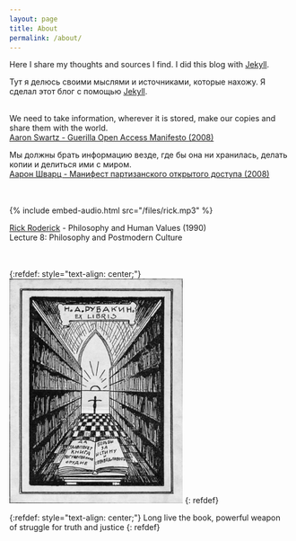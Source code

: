 ```yaml
---
layout: page
title: About
permalink: /about/
---
```


Here I share my thoughts and sources I find. I did this blog with [Jekyll](/en/jekyll).

Тут я делюсь своими мыслями и источниками, которые нахожу. Я сделал этот блог с помощью [Jekyll](/ru/jekyll).
<br><br>

We need to take information, wherever it is stored, make our copies and share them with the world.<br>
[Aaron Swartz - Guerilla Open Access Manifesto (2008)](/2024/07/14/guerilla-open-access-manifesto.html)

Мы должны брать информацию везде, где бы она ни хранилась, делать копии и делиться ими с миром.<br>
[Аарон Шварц - Манифест партизанского открытого доступа (2008)](/2024/07/17/guerilla-open-access-manifesto-ru.html)
<br><br><br>

{% include embed-audio.html src="/files/rick.mp3" %}

[Rick Roderick](https://1337x.to/torrent/6236906/Rick-Roderick-Lectures-1990-1993-VHSRip/) - Philosophy and Human Values (1990)<br>
Lecture 8: Philosophy and Postmodern Culture
<br><br><br>

{:refdef: style="text-align: center;"}
<img src="/images/ex-libris.jpg" height="400">
{: refdef}

{:refdef: style="text-align: center;"}
Long live the book, powerful weapon<br>
of struggle for truth and justice
{: refdef}